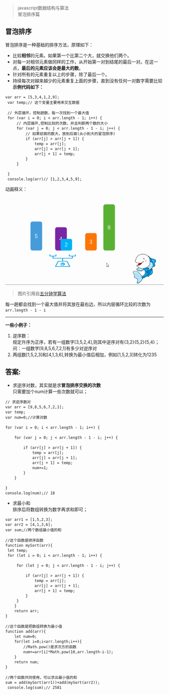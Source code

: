 > javascript数据结构与算法   
> 冒泡排序篇
## 冒泡排序
冒泡排序是一种基础的排序方法，原理如下：
- 比较**相邻**的元素。如果第一个比第二个大，就交换他们两个。
- 对每一对相邻元素做同样的工作，从开始第一对到结尾的最后一对。在这一点，**最后的元素应该会是最大的数**。
- 针对所有的元素重复以上的步骤，除了最后一个。
- 持续每次对越来越少的元素重复上面的步骤，直到没有任何一对数字需要比较   
**示例代码如下：**
```
var arr = [5,3,4,1,2,9];
 var temp;// 这个变量主要用来交互数据

 // 外层循环，控制趟数，每一次找到一个最大值
 for (var i = 0; i < arr.length - 1; i++) {
     // 内层循环,控制比较的次数，并且判断两个数的大小
     for (var j = 0; j < arr.length - 1 - i; j++) {
         // 如果前面的数大，放到后面(从小到大的冒泡排序)
         if (arr[j] > arr[j + 1]) {
             temp = arr[j];
             arr[j] = arr[j + 1];
             arr[j + 1] = temp;
         }
     }

 }
 console.log(arr)// [1,2,3,4,5,9];
 ```
 动画释义：   
 ![五分钟学算法](https://github.com/guozhibing/Web-js-Algorithms/blob/master/%E5%86%92%E6%B3%A1%E6%8E%92%E5%BA%8F.gif)   
 > 图片引用自[五分钟学算法](https://mp.weixin.qq.com/s/vn3KiV-ez79FmbZ36SX9lg) 

 每一趟都会找到一个最大值并将其放在最右边，所以内层循环比较的次数为`arr.length - 1 - i`
 ***
 **一些小例子：**   
 1. 逆序数：   
 规定升序为正序，若有一组数字[3,5,2,4],则其中逆序对有{3,2}{5,2}{5,4}；问：一组数字[9,8,5,6,7,2,1]有多少对逆序对
 2. 两组数[1,5,2,3]和[4,1,3,6],转换为最小值后相加，例如[1,5,2,3]转化为1235   


 ## 答案:
 - 求逆序对数，其实就是求**冒泡排序交换的次数**   
 只需要加个num计算一些次数就可以；
 ```
 // 求逆序数对
var arr = [9,8,5,6,7,2,1];
 var temp;
 var num=0;//计算对数
 
 for (var i = 0; i < arr.length - 1; i++) {
     
     for (var j = 0; j < arr.length - 1 - i; j++) {
         
         if (arr[j] > arr[j + 1]) {
             temp = arr[j];
             arr[j] = arr[j + 1];
             arr[j + 1] = temp;
             num+=1;
         }
     }

 }
 console.log(num);// 18
 ```
 
- 求最小和  
排序后将数组转换为数字再求和即可；
```
var arr1 = [1,5,2,3];
var arr2 = [4,1,3,6];
var sum;//两个数组最小值的和

//这个函数是排序函数
function mySort(arr){
 let temp;
 for (let i = 0; i < arr.length - 1; i++) {

     for (let j = 0; j < arr.length - 1 - i; j++) {

         if (arr[j] > arr[j + 1]) {
             temp = arr[j];
             arr[j] = arr[j + 1];
             arr[j + 1] = temp;
         }
     }
    }
    return arr;
}

//这个函数是把数组转换为最小值
function add(arr){
    let num=0;
    for(let i=0;i<arr.length;i++){
        //Math.pow()是求次方的函数
        num+=arr[i]*Math.pow(10,arr.length-i-1);
    }
    return num;
}

//两个函数共同使用，可以求出最小值的和
sum = add(mySort(arr1))+add(mySort(arr2));
 console.log(sum);// 2581

```
 
